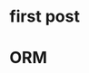# first post

<!DOCTYPE html>
<html lang="" dir="ltr">
  <head>
    <meta charset="utf-8">
    <title>first post</title>
  </head>
  <body>
  <h1>ORM</h1>  
  </body>
</html>
